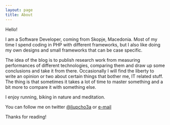 ```yaml
---
layout: page
title: About
---
```


Hello!

I am a Software Developer, coming from Skopje, Macedonia. Most of my time I spend coding in PHP with different frameworks, but I also like doing my own designs and small frameworks that can be case specific.

The idea of the blog is to publish research work from measuring performances of different technologies, comparing them and draw up some conclusions and take it from there. Occasionally I will find the liberty to write an opinion or two about certain things that bother me, IT related stuff. The thing is that sometimes it takes a lot of time to master something and a bit more to compare it with something else.

I enjoy running, biking in nature and meditation.

You can follow me on twitter [@ljupcho3a](https://twitter.com/ljupcho3a) or [e-mail](mailto:ljupcho.apostolov@gmail.com)

Thanks for reading!

